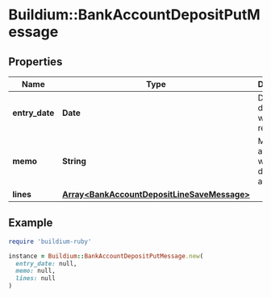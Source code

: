 # Buildium::BankAccountDepositPutMessage

## Properties

| Name | Type | Description | Notes |
| ---- | ---- | ----------- | ----- |
| **entry_date** | **Date** | Date the deposit was recorded. |  |
| **memo** | **String** | Memo associated with the deposit, if applicable. | [optional] |
| **lines** | [**Array&lt;BankAccountDepositLineSaveMessage&gt;**](BankAccountDepositLineSaveMessage.md) |  |  |

## Example

```ruby
require 'buildium-ruby'

instance = Buildium::BankAccountDepositPutMessage.new(
  entry_date: null,
  memo: null,
  lines: null
)
```

